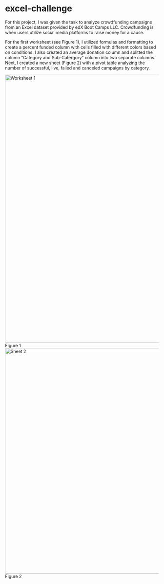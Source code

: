 # excel-challenge
For this project, I was given the task to analyze crowdfunding campaigns from an Excel dataset provided by edX Boot Camps LLC. Crowdfunding is when users utilize social media platforms to raise money for a cause. 

For the first worksheet (see Figure 1), I utilized formulas and formatting to create a percent funded column with cells filled with different colors based on conditions. I also created an average donation column and splitted the column "Category and Sub-Catergory" column into two separate columns. Next, I created a new sheet (Figure 2) with a pivot table analyzing the number of successful, live, failed and canceled campaigns by category.

<img width="877" alt="Worksheet 1" src="https://github.com/lorigirton/excel-challenge/assets/134968527/3cc5da62-da03-4a7a-b142-fe89bb75375a">
Figure 1




<img width="738" alt="Sheet 2" src="https://github.com/lorigirton/excel-challenge/assets/134968527/d3cec5e7-e158-49fa-9c2c-92efe28c72ac">
Figure 2

